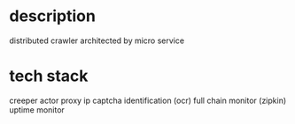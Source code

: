 description
=======
distributed crawler architected by micro service

tech stack
=======
creeper
actor
proxy ip
captcha identification (ocr)
full chain monitor (zipkin)
uptime monitor
